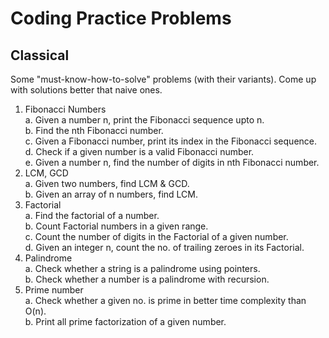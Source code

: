 # Coding Practice Problems
## Classical
Some "must-know-how-to-solve" problems (with their variants). Come up with solutions better that naive ones.
 1. Fibonacci Numbers  
  a. Given a number n, print the Fibonacci sequence upto n.  
  b. Find the nth Fibonacci number.  
  c. Given a Fibonacci number, print its index in the Fibonacci sequence.  
  d. Check if a given number is a valid Fibonacci number.  
  e. Given a number n, find the number of digits in nth Fibonacci number.  
 2. LCM, GCD  
  a. Given two numbers, find LCM & GCD.  
  b. Given an array of n numbers, find LCM.
 3. Factorial  
  a. Find the factorial of a number.  
  b. Count Factorial numbers in a given range.  
  c. Count the number of digits in the Factorial of a given number.  
  d. Given an integer n, count the no. of trailing zeroes in its Factorial.  
 4. Palindrome  
  a. Check whether a string is a palindrome using pointers.  
  b. Check whether a number is a palindrome with recursion.  
 5. Prime number  
  a. Check whether a given no. is prime in better time complexity than O(n).  
  b. Print all prime factorization of a given number.
